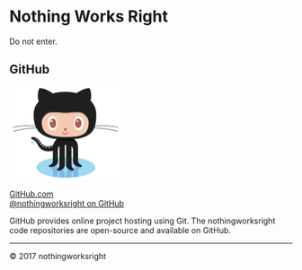 # Nothing Works Right  

Do not enter.  

## GitHub  

<img src="assets/common/img/github.jpg" alt="GitHub Octocat" width="200px" />  

[GitHub.com](https://github.com/)  
[@nothingworksright on GitHub](https://github.com/nothingworksright)  

GitHub provides online project hosting using Git. The nothingworksright code repositories are open-source and available on GitHub.  

<hr />  

&copy; 2017 nothingworksright  
